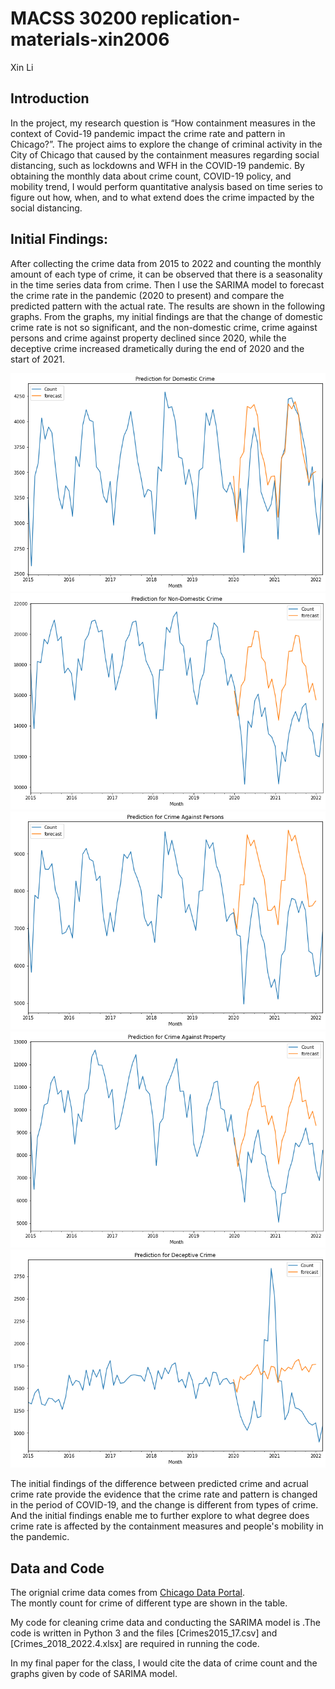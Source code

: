 # MACSS 30200 replication-materials-xin2006
Xin Li

## Introduction
In the project, my research question is “How containment measures in the context of Covid-19 pandemic impact the crime rate and pattern in Chicago?”. The project aims to explore the change of criminal activity in the City of Chicago that caused by the containment measures regarding social distancing, such as lockdowns and WFH in the COVID-19 pandemic. By obtaining the monthly data about crime count, COVID-19 policy, and mobility trend, I would perform quantitative analysis based on time series to figure out how, when, and to what extend does the crime impacted by the social distancing.

## Initial Findings:
After collecting the crime data from 2015 to 2022 and counting the monthly amount of each type of crime, it can be observed that there is a seasonality in the time series data from crime. Then I use the SARIMA model to forecast the crime rate in the pandemic (2020 to present) and compare the predicted pattern with the actual rate. The results are shown in the following graphs. From the graphs, my initial findings are that the change of domestic crime rate is not so significant, and the non-domestic crime, crime against persons and crime against property declined since 2020, while the deceptive crime increased drametically during the end of 2020 and the start of 2021. 

<img src="./Plot/Domestic Crime.png">
<img src="./Plot/Non-domestic Crime.png">
<img src="./Plot/Crime against Persons.png">
<img src="./Plot/Crime against property.png">
<img src="./Plot/Deceptive Crime.png">

  
The initial findings of the difference between predicted crime and acrual crime rate provide the evidence that the crime rate and pattern is changed in the period of COVID-19, and the change is different from types of crime. And the initial findings enable me to further explore to what degree does crime rate is affected by the containment measures and people's mobility in the pandemic.

## Data and Code
The orignial crime data comes from [Chicago Data Portal](https://data.cityofchicago.org/Public-Safety/Crimes-2001-to-present-Dashboard/5cd6-ry5g).   
The montly count for crime of different type are shown in the table.  
  
My code for cleaning crime data and conducting the SARIMA model is .The code is written in Python 3 and the files [Crimes2015_17.csv] and [Crimes_2018_2022.4.xlsx] are required in running the code.

In my final paper for the class, I would cite the data of crime count and the graphs given by code of SARIMA model.
